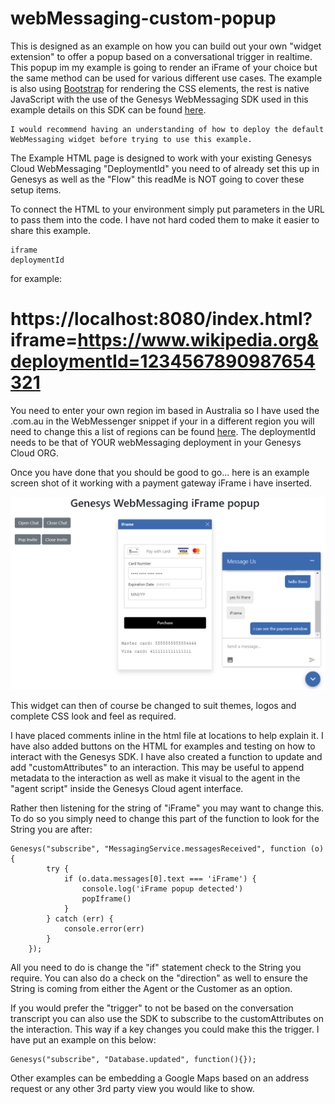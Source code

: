# webMessaging-custom-popup

This is designed as an example on how you can build out your own "widget extension" to offer a popup based on a conversational trigger in realtime. This popup im my example is going to render an iFrame of your choice but the same method can be used for various different use cases. The example is also using [Bootstrap](https://getbootstrap.com/docs/5.0/getting-started/introduction/) for rendering the CSS elements, the rest is native JavaScript with the use of the Genesys WebMessaging SDK used in this example details on this SDK can be found [here](https://developer.genesys.cloud/api/digital/webmessaging/messengersdk/).

    I would recommend having an understanding of how to deploy the default WebMessaging widget before trying to use this example.

The Example HTML page is designed to work with your existing Genesys Cloud WebMessaging "DeploymentId" you need to of already set this up in Genesys as well as the "Flow" this readMe is NOT going to cover these setup items.

To connect the HTML to your environment simply put parameters in the URL to pass them into the code. I have not hard coded them to make it easier to share this example.

    iframe
    deploymentId

for example:

# https://localhost:8080/index.html?iframe=https://www.wikipedia.org&deploymentId=1234567890987654321

You need to enter your own region im based in Australia so I have used the .com.au in the WebMessenger snippet if your in a different region you will need to change this a list of regions can be found [here](https://developer.genesys.cloud/api/rest/). The deploymentId needs to be that of YOUR webMessaging deployment in your Genesys Cloud ORG.

Once you have done that you should be good to go... here is an example screen shot of it working with a payment gateway iFrame i have inserted.


![](/docs/images/example1.png?raw=true)

This widget can then of course be changed to suit themes, logos and complete CSS look and feel as required.


I have placed comments inline in the html file at locations to help explain it. I have also added buttons on the HTML for examples and testing on how to interact with the Genesys SDK. I have also created a function to update and add "customAttributes" to an interaction. This may be useful to append metadata to the interaction as well as make it visual to the agent in the "agent script" inside the Genesys Cloud agent interface.

Rather then listening for the string of "iFrame" you may want to change this. To do so you simply need to change this part of the function to look for the String you are after:

    Genesys("subscribe", "MessagingService.messagesReceived", function (o) {
            try {
                if (o.data.messages[0].text === 'iFrame') {
                    console.log('iFrame popup detected')
                    popIframe()
                }
            } catch (err) {
                console.error(err)
            }
        });

All you need to do is change the "if" statement check to the String you require. You can also do a check on the "direction" as well to ensure the String is coming from either the Agent or the Customer as an option.

If you would prefer the "trigger" to not be based on the conversation transcript you can also use the SDK to subscribe to the customAttributes on the interaction. This way if a key changes you could make this the trigger. I have put an example on this below:

    Genesys("subscribe", "Database.updated", function(){});

Other examples can be embedding a Google Maps based on an address request or any other 3rd party view you would like to show.